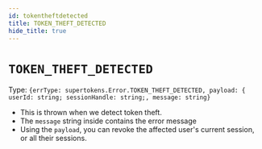 ```yaml
---
id: tokentheftdetected
title: TOKEN_THEFT_DETECTED
hide_title: true
---
```


# ``TOKEN_THEFT_DETECTED``
Type: ``{errType: supertokens.Error.TOKEN_THEFT_DETECTED, payload: { userId: string; sessionHandle: string;, message: string}``

- This is thrown when we detect token theft.
- The ``message`` string inside contains the error message
- Using the ``payload``, you can revoke the affected user's current session, or all their sessions.
